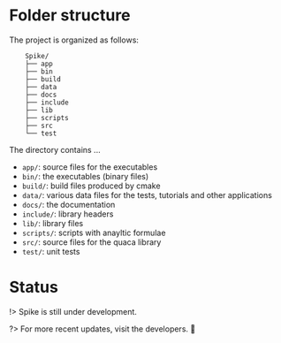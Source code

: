# Folder structure

The project is organized as follows:

```
    Spike/
    ├── app
    ├── bin
    ├── build
    ├── data
    ├── docs
    ├── include
    ├── lib
    ├── scripts
    ├── src
    └── test
```

The directory contains ...

- `app/`: source files for the executables
- `bin/`: the executables (binary files)
- `build/`: build files produced by cmake
- `data/`: various data files for the tests, tutorials and other applications
- `docs/`: the documentation
- `include/`: library headers
- `lib/`: library files
- `scripts/`: scripts with anayltic formulae 
- `src/`: source files for the quaca library
- `test/`: unit tests

# Status
!> Spike is still under development.

?> For more recent updates, visit the developers. :100:
